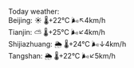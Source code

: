Today weather:  
Beijing: ☀️   🌡️+22°C 🌬️↖4km/h  
Tianjin: ⛅️  🌡️+25°C 🌬️↙4km/h  
Shijiazhuang: 🌦   🌡️+24°C 🌬️↓4km/h  
Tangshan: 🌦   🌡️+22°C 🌬️↙5km/h  
